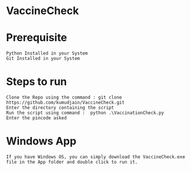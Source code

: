 # VaccineCheck

# Prerequisite 

```
Python Installed in your System
Git Installed in your System
```

# Steps to run

```
Clone the Repo using the command : git clone https://github.com/kumudjain/VaccineCheck.git
Enter the directory containing the script
Run the script using command :  python .\VaccinationCheck.py
Enter the pincode asked
```

# Windows App

```
If you have Windows OS, you can simply download the VaccineCheck.exe file in the App folder and double click to run it.
```


